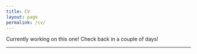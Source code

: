 ```yaml
---
title: CV
layout: page
permalink: /cv/
---
```


Currently working on this one!
Check back in a couple of days!

---

